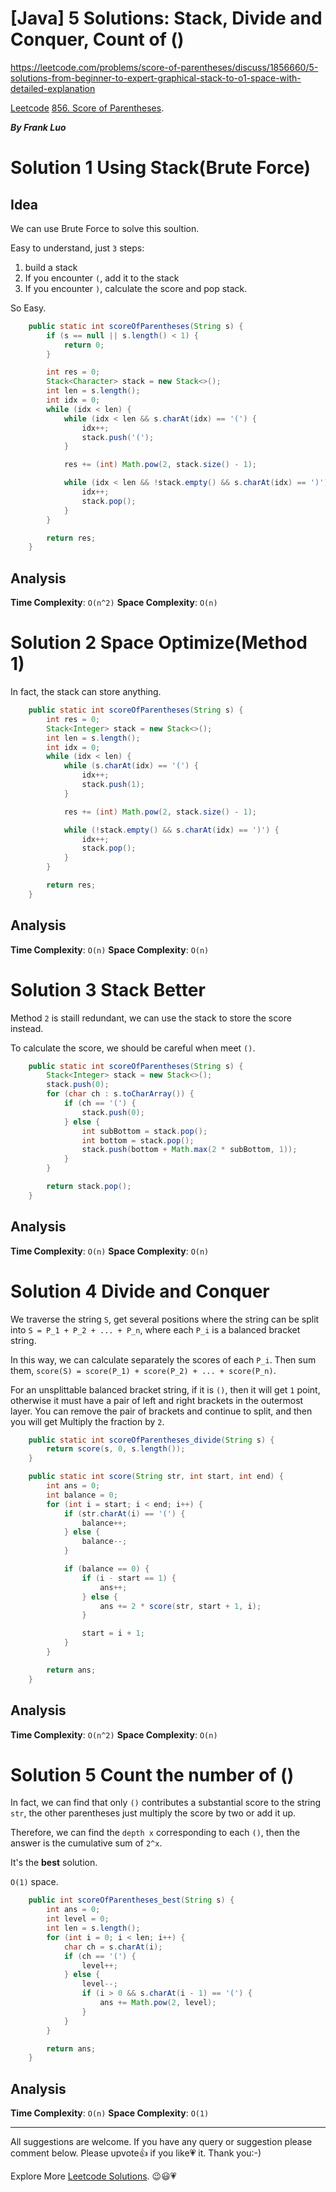 # [Java] 5 Solutions: Stack, Divide and Conquer, Count of () 

https://leetcode.com/problems/score-of-parentheses/discuss/1856660/5-solutions-from-beginner-to-expert-graphical-stack-to-o1-space-with-detailed-explanation

[Leetcode](https://leetcode.com/) [856. Score of Parentheses](https://leetcode.com/problems/score-of-parentheses/).

***By Frank Luo***

# Solution 1 Using Stack(Brute Force)

## Idea

We can use Brute Force to solve this soultion.

Easy to understand, just `3` steps:

1. build a stack
2. If you encounter `(`, add it to the stack
3. If you encounter `)`, calculate the score and pop stack.

So Easy.

```java
    public static int scoreOfParentheses(String s) {
        if (s == null || s.length() < 1) {
            return 0;
        }

        int res = 0;
        Stack<Character> stack = new Stack<>();
        int len = s.length();
        int idx = 0;
        while (idx < len) {
            while (idx < len && s.charAt(idx) == '(') {
                idx++;
                stack.push('(');
            }

            res += (int) Math.pow(2, stack.size() - 1);

            while (idx < len && !stack.empty() && s.charAt(idx) == ')') {
                idx++;
                stack.pop();
            }
        }

        return res;
    }
```

## Analysis

**Time Complexity**: `O(n^2)`
**Space Complexity**: `O(n)`

# Solution 2 Space Optimize(Method 1)

In fact, the stack can store anything.

```java
    public static int scoreOfParentheses(String s) {
        int res = 0;
        Stack<Integer> stack = new Stack<>();
        int len = s.length();
        int idx = 0;
        while (idx < len) {
            while (s.charAt(idx) == '(') {
                idx++;
                stack.push(1);
            }

            res += (int) Math.pow(2, stack.size() - 1);

            while (!stack.empty() && s.charAt(idx) == ')') {
                idx++;
                stack.pop();
            }
        }

        return res;
    }
```

## Analysis

**Time Complexity**: `O(n)`
**Space Complexity**: `O(n)`

# Solution 3 Stack Better

Method `2` is staill redundant, we can use the stack to store the score instead.

To calculate the score, we should be careful when meet `()`.

```java
    public static int scoreOfParentheses(String s) {
        Stack<Integer> stack = new Stack<>();
        stack.push(0);
        for (char ch : s.toCharArray()) {
            if (ch == '(') {
                stack.push(0);
            } else {
                int subBottom = stack.pop();
                int bottom = stack.pop();
                stack.push(bottom + Math.max(2 * subBottom, 1));
            }
        }

        return stack.pop();
    }
```

## Analysis

**Time Complexity**: `O(n)`
**Space Complexity**: `O(n)`

# Solution 4 Divide and Conquer

We traverse the string `S`, get several positions where the string can be split into `S = P_1 + P_2 + ... + P_n`, where each `P_i` is a balanced bracket string. 

In this way, we can calculate separately the scores of each `P_i`. Then sum them,  `score(S) = score(P_1) + score(P_2) + ... + score(P_n)`.

For an unsplittable balanced bracket string, if it is `()`, then it will get `1` point, otherwise it must have a pair of left and right brackets in the outermost layer. You can remove the pair of brackets and continue to split, and then you will get Multiply the fraction by `2`.

```java
    public static int scoreOfParentheses_divide(String s) {
        return score(s, 0, s.length());
    }

    public static int score(String str, int start, int end) {
        int ans = 0;
        int balance = 0;
        for (int i = start; i < end; i++) {
            if (str.charAt(i) == '(') {
                balance++;
            } else {
                balance--;
            }

            if (balance == 0) {
                if (i - start == 1) {
                    ans++;
                } else {
                    ans += 2 * score(str, start + 1, i);
                }

                start = i + 1;
            }
        }

        return ans;
    }
```

## Analysis

**Time Complexity**: `O(n^2)`
**Space Complexity**: `O(n)`

# Solution 5 Count the number of () 

In fact, we can find that only `()` contributes a substantial score to the string `str`, the other parentheses just multiply the score by two or add it up. 

Therefore, we can find the `depth x` corresponding to each `()`, then the answer is the cumulative sum of `2^x`.

It's the **best** solution. 

`O(1)` space.

```java
    public int scoreOfParentheses_best(String s) {
        int ans = 0;
        int level = 0;
        int len = s.length();
        for (int i = 0; i < len; i++) {
            char ch = s.charAt(i);
            if (ch == '(') {
                level++;
            } else {
                level--;
                if (i > 0 && s.charAt(i - 1) == '(') {
                    ans += Math.pow(2, level);
                }
            }
        }

        return ans;
    }
```

## Analysis

**Time Complexity**: `O(n)`
**Space Complexity**: `O(1)`

------------

All suggestions are welcome. 
If you have any query or suggestion please comment below.
Please upvote👍 if you like💗 it. Thank you:-)

Explore More [Leetcode Solutions](https://leetcode.com/discuss/general-discussion/1868912/My-Leetcode-Solutions-All-In-One). 😉😃💗

